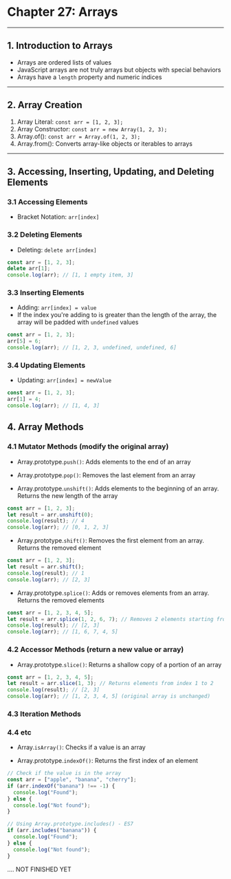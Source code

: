 # Chapter 27: Arrays

---

## 1. Introduction to Arrays

- Arrays are ordered lists of values
- JavaScript arrays are not truly arrays but objects with special behaviors
- Arrays have a `length` property and numeric indices

---

## 2. Array Creation

1. Array Literal: `const arr = [1, 2, 3];`
2. Array Constructor: `const arr = new Array(1, 2, 3);`
3. Array.of(): `const arr = Array.of(1, 2, 3);`
4. Array.from(): Converts array-like objects or iterables to arrays

---

## 3. Accessing, Inserting, Updating, and Deleting Elements

### 3.1 Accessing Elements

- Bracket Notation: `arr[index]`

### 3.2 Deleting Elements

- Deleting: `delete arr[index]`

```javascript
const arr = [1, 2, 3];
delete arr[1];
console.log(arr); // [1, 1 empty item, 3]
```

### 3.3 Inserting Elements

- Adding: `arr[index] = value`
- If the index you're adding to is greater than the length of the array, the array will be padded with `undefined` values

```javascript
const arr = [1, 2, 3];
arr[5] = 6;
console.log(arr); // [1, 2, 3, undefined, undefined, 6]
```

### 3.4 Updating Elements

- Updating: `arr[index] = newValue`

```javascript
const arr = [1, 2, 3];
arr[1] = 4;
console.log(arr); // [1, 4, 3]
```

## 4. Array Methods

### 4.1 Mutator Methods (modify the original array)

- Array.prototype.`push()`: Adds elements to the end of an array

- Array.prototype.`pop()`: Removes the last element from an array

- Array.prototype.`unshift()`: Adds elements to the beginning of an array. Returns the new length of the array

```javascript
const arr = [1, 2, 3];
let result = arr.unshift(0);
console.log(result); // 4
console.log(arr); // [0, 1, 2, 3]
```

- Array.prototype.`shift()`: Removes the first element from an array. Returns the removed element

```javascript
const arr = [1, 2, 3];
let result = arr.shift();
console.log(result); // 1
console.log(arr); // [2, 3]
```

- Array.prototype.`splice()`: Adds or removes elements from an array. Returns the removed elements

```javascript
const arr = [1, 2, 3, 4, 5];
let result = arr.splice(1, 2, 6, 7); // Removes 2 elements starting from index 1 and adds 6 and 7
console.log(result); // [2, 3]
console.log(arr); // [1, 6, 7, 4, 5]
```

### 4.2 Accessor Methods (return a new value or array)

- Array.prototype.`slice()`: Returns a shallow copy of a portion of an array

```javascript
const arr = [1, 2, 3, 4, 5];
let result = arr.slice(1, 3); // Returns elements from index 1 to 2
console.log(result); // [2, 3]
console.log(arr); // [1, 2, 3, 4, 5] (original array is unchanged)
```

### 4.3 Iteration Methods

### 4.4 etc

- Array.`isArray()`: Checks if a value is an array

- Array.prototype.`indexOf()`: Returns the first index of an element

```javascript
// Check if the value is in the array
const arr = ["apple", "banana", "cherry"];
if (arr.indexOf("banana") !== -1) {
  console.log("Found");
} else {
  console.log("Not found");
}

// Using Array.prototype.includes() - ES7
if (arr.includes("banana")) {
  console.log("Found");
} else {
  console.log("Not found");
}

```
.... NOT FINISHED YET